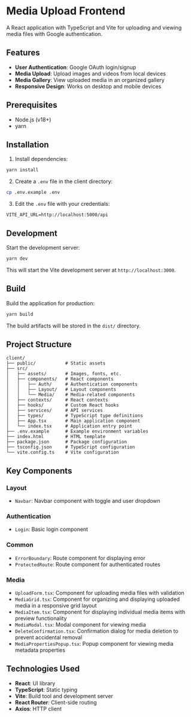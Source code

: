 # Media Upload Frontend

A React application with TypeScript and Vite for uploading and viewing media files with Google authentication.

## Features

- **User Authentication**: Google OAuth login/signup
- **Media Upload**: Upload images and videos from local devices
- **Media Gallery**: View uploaded media in an organized gallery
- **Responsive Design**: Works on desktop and mobile devices

## Prerequisites

- Node.js (v18+)
- yarn

## Installation

1. Install dependencies:

```bash
yarn install
```

2. Create a `.env` file in the client directory:

```bash
cp .env.example .env
```

3. Edit the `.env` file with your credentials:

```
VITE_API_URL=http://localhost:5000/api
```

## Development

Start the development server:

```bash
yarn dev
```

This will start the Vite development server at `http://localhost:3000`.

## Build

Build the application for production:

```bash
yarn build
```

The build artifacts will be stored in the `dist/` directory.

## Project Structure

```
client/
├── public/           # Static assets
├── src/
│   ├── assets/       # Images, fonts, etc.
│   ├── components/   # React components
│   │   ├── Auth/     # Authentication components
│   │   ├── Layout/   # Layout components
│   │   └── Media/    # Media-related components
│   ├── contexts/     # React contexts
│   ├── hooks/        # Custom React hooks
│   ├── services/     # API services
│   ├── types/        # TypeScript type definitions
│   ├── App.tsx       # Main application component
│   └── index.tsx     # Application entry point
├── .env.example      # Example environment variables
├── index.html        # HTML template
├── package.json      # Package configuration
├── tsconfig.json     # TypeScript configuration
└── vite.config.ts    # Vite configuration
```

## Key Components

### Layout

- `Navbar`: Navbar component with toggle and user dropdown

### Authentication

- `Login`: Basic login component

### Common

- `ErrorBoundary`: Route component for displaying error
- `ProtectedRoute`: Route component for authenticated routes

### Media

- `UploadForm.tsx`: Component for uploading media files with validation
- `MediaGrid.tsx`: Component for organizing and displaying uploaded media in a responsive grid layout
- `MediaItem.tsx`: Component for displaying individual media items with preview functionality
- `MediaModal.tsx`: Modal component for viewing media
- `DeleteConfirmation.tsx`: Confirmation dialog for media deletion to prevent accidental removal
- `MediaPropertiesPopup.tsx`: Popup component for viewing media metadata properties

## Technologies Used

- **React**: UI library
- **TypeScript**: Static typing
- **Vite**: Build tool and development server
- **React Router**: Client-side routing
- **Axios**: HTTP client
